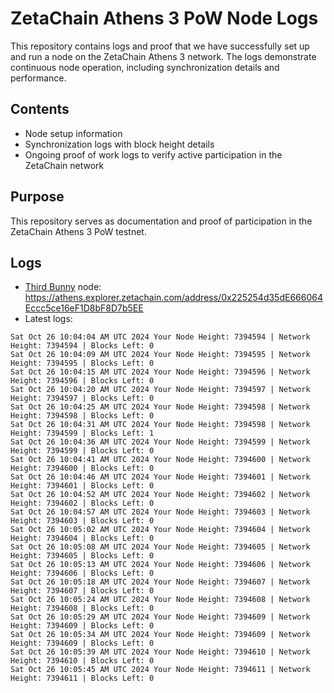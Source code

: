 # ZetaChain Athens 3 PoW Node Logs
This repository contains logs and proof that we have successfully set up and run a node on the ZetaChain Athens 3 network. The logs demonstrate continuous node operation, including synchronization details and performance.

## Contents
- Node setup information
- Synchronization logs with block height details
- Ongoing proof of work logs to verify active participation in the ZetaChain network

## Purpose
This repository serves as documentation and proof of participation in the ZetaChain Athens 3 PoW testnet.

## Logs

- [Third Bunny](https://thirdbunny.xyz/) node: https://athens.explorer.zetachain.com/address/0x225254d35dE666064Eccc5ce16eF1D8bF8D7b5EE
- Latest logs:
```
Sat Oct 26 10:04:04 AM UTC 2024 Your Node Height: 7394594 | Network Height: 7394594 | Blocks Left: 0
Sat Oct 26 10:04:09 AM UTC 2024 Your Node Height: 7394595 | Network Height: 7394595 | Blocks Left: 0
Sat Oct 26 10:04:15 AM UTC 2024 Your Node Height: 7394596 | Network Height: 7394596 | Blocks Left: 0
Sat Oct 26 10:04:20 AM UTC 2024 Your Node Height: 7394597 | Network Height: 7394597 | Blocks Left: 0
Sat Oct 26 10:04:25 AM UTC 2024 Your Node Height: 7394598 | Network Height: 7394598 | Blocks Left: 0
Sat Oct 26 10:04:31 AM UTC 2024 Your Node Height: 7394598 | Network Height: 7394599 | Blocks Left: 1
Sat Oct 26 10:04:36 AM UTC 2024 Your Node Height: 7394599 | Network Height: 7394599 | Blocks Left: 0
Sat Oct 26 10:04:41 AM UTC 2024 Your Node Height: 7394600 | Network Height: 7394600 | Blocks Left: 0
Sat Oct 26 10:04:46 AM UTC 2024 Your Node Height: 7394601 | Network Height: 7394601 | Blocks Left: 0
Sat Oct 26 10:04:52 AM UTC 2024 Your Node Height: 7394602 | Network Height: 7394602 | Blocks Left: 0
Sat Oct 26 10:04:57 AM UTC 2024 Your Node Height: 7394603 | Network Height: 7394603 | Blocks Left: 0
Sat Oct 26 10:05:02 AM UTC 2024 Your Node Height: 7394604 | Network Height: 7394604 | Blocks Left: 0
Sat Oct 26 10:05:08 AM UTC 2024 Your Node Height: 7394605 | Network Height: 7394605 | Blocks Left: 0
Sat Oct 26 10:05:13 AM UTC 2024 Your Node Height: 7394606 | Network Height: 7394606 | Blocks Left: 0
Sat Oct 26 10:05:18 AM UTC 2024 Your Node Height: 7394607 | Network Height: 7394607 | Blocks Left: 0
Sat Oct 26 10:05:24 AM UTC 2024 Your Node Height: 7394608 | Network Height: 7394608 | Blocks Left: 0
Sat Oct 26 10:05:29 AM UTC 2024 Your Node Height: 7394609 | Network Height: 7394609 | Blocks Left: 0
Sat Oct 26 10:05:34 AM UTC 2024 Your Node Height: 7394609 | Network Height: 7394609 | Blocks Left: 0
Sat Oct 26 10:05:39 AM UTC 2024 Your Node Height: 7394610 | Network Height: 7394610 | Blocks Left: 0
Sat Oct 26 10:05:45 AM UTC 2024 Your Node Height: 7394611 | Network Height: 7394611 | Blocks Left: 0
```
